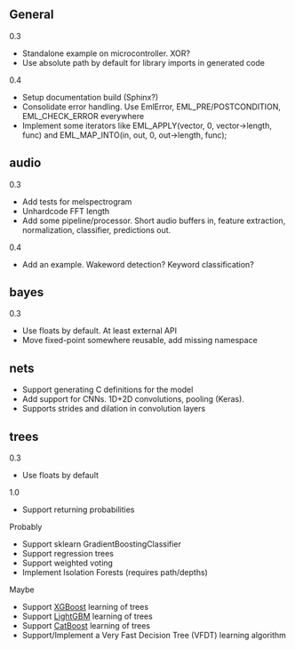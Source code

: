 
## General

0.3

* Standalone example on microcontroller. XOR?
* Use absolute path by default for library imports in generated code

0.4

* Setup documentation build (Sphinx?) 
* Consolidate error handling. Use EmlError, EML_PRE/POSTCONDITION, EML_CHECK_ERROR everywhere
* Implement some iterators like EML_APPLY(vector, 0, vector->length, func) and EML_MAP_INTO(in, out, 0, out->length, func);

## audio

0.3

* Add tests for melspectrogram
* Unhardcode FFT length
* Add some pipeline/processor.
Short audio buffers in, feature extraction, normalization, classifier, predictions out.

0.4

* Add an example. Wakeword detection? Keyword classification?

## bayes

0.3

* Use floats by default. At least external API
* Move fixed-point somewhere reusable, add missing namespace

## nets

- Support generating C definitions for the model
- Add support for CNNs. 1D+2D convolutions, pooling (Keras).
- Supports strides and dilation in convolution layers

## trees

0.3

* Use floats by default

1.0

* Support returning probabilities

Probably

* Support sklearn GradientBoostingClassifier
* Support regression trees
* Support weighted voting
* Implement Isolation Forests (requires path/depths)

Maybe

* Support [XGBoost](https://github.com/dmlc/xgboost) learning of trees
* Support [LightGBM](https://github.com/Microsoft/LightGBM) learning of trees
* Support [CatBoost](https://github.com/catboost/catboost) learning of trees
* Support/Implement a Very Fast Decision Tree (VFDT) learning algorithm


